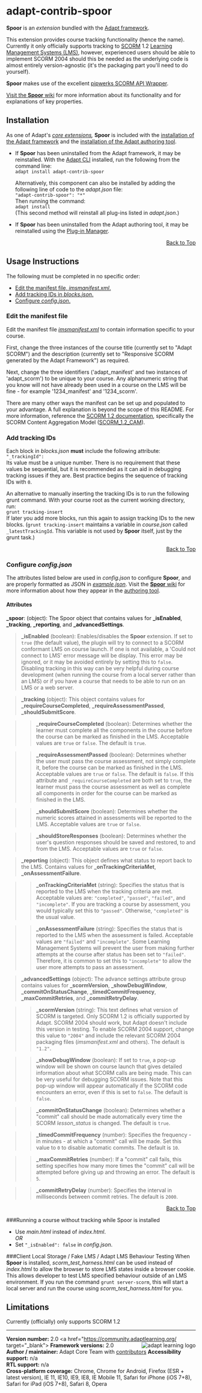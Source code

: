 # adapt-contrib-spoor  

**Spoor** is an *extension* bundled with the [Adapt framework](https://github.com/adaptlearning/adapt_framework).  

This extension provides course tracking functionality (hence the name). Currently it only officially supports tracking to [SCORM](https://en.wikipedia.org/wiki/Sharable_Content_Object_Reference_Model) 1.2 [Learning Management Systems (LMS)](https://en.wikipedia.org/wiki/Learning_management_system), however, experienced users should be able to implement SCORM 2004 should this be needed as the underlying code is almost entirely version-agnostic (it's the packaging part you'll need to do yourself).

**Spoor** makes use of the excellent [pipwerks SCORM API Wrapper](https://github.com/pipwerks/scorm-api-wrapper/).

[Visit the **Spoor** wiki](https://github.com/adaptlearning/adapt-contrib-spoor/wiki) for more information about its functionality and for explanations of key properties.  

## Installation

As one of Adapt's *[core extensions](https://github.com/adaptlearning/adapt_framework/wiki/Core-Plug-ins-in-the-Adapt-Learning-Framework#extensions),* **Spoor** is included with the [installation of the Adapt framework](https://github.com/adaptlearning/adapt_framework/wiki/Manual-installation-of-the-Adapt-framework#installation) and the [installation of the Adapt authoring tool](https://github.com/adaptlearning/adapt_authoring/wiki/Installing-Adapt-Origin).

* If **Spoor** has been uninstalled from the Adapt framework, it may be reinstalled.
With the [Adapt CLI](https://github.com/adaptlearning/adapt-cli) installed, run the following from the command line:  
`adapt install adapt-contrib-spoor`

    Alternatively, this component can also be installed by adding the following line of code to the *adapt.json* file:  
    `"adapt-contrib-spoor": "*"`  
    Then running the command:  
    `adapt install`  
    (This second method will reinstall all plug-ins listed in *adapt.json*.)  

* If **Spoor** has been uninstalled from the Adapt authoring tool, it may be reinstalled using the [Plug-in Manager](https://github.com/adaptlearning/adapt_authoring/wiki/Plugin-Manager).  
<div float align=right><a href="#top">Back to Top</a></div>  

## Usage Instructions  
The following must be completed in no specific order:  
- [Edit the manifest file, *imsmanifest.xml*.](#edit-the-manifest-file)  
- [Add tracking IDs in *blocks.json*.](#add-tracking-ids)  
- [Configure *config.json*.](#configure-configjson)  

### Edit the manifest file
Edit the manifest file [*imsmanifest.xml*](https://github.com/adaptlearning/adapt-contrib-spoor/required/imsmanifest.xml) to contain information specific to your course.   

First, change the three instances of the course title (currently set to "Adapt SCORM") and the description (currently set to "Responsive SCORM generated by the Adapt Framework") as required.

Next, change the three identifiers ('adapt_manifest' and two instances of 'adapt_scorm') to be unique to your course. Any alphanumeric string that you know will not have already been used in a course on the LMS will be fine - for example '1234_manifest' and '1234_scorm'.

There are many other ways the manifest can be set up and populated to your advantage. A full explanation is beyond the scope of this README. For more information, reference the [SCORM 1.2 documentation](http://www.adlnet.gov/resources/scorm-1-2-specification/), specifically the SCORM Content Aggregation Model ([SCORM_1.2_CAM](http://www.adlnet.gov/wp-content/uploads/2013/09/SCORM_1.2_CAM.pdf)).

### Add tracking IDs  

Each block in *blocks.json* **must** include the following attribute:  
`"_trackingId": `  
Its value must be a unique number. There is no requirement that these values be sequential, but it is recommended as it can aid in debugging tracking issues if they are. Best practice begins the sequence of tracking IDs with `0`.  

An alternative to manually inserting the tracking IDs is to run the following grunt command. With your course root as the current working directory, run:  
`grunt tracking-insert`  
If later you add more blocks, run this again to assign tracking IDs to the new blocks. (`grunt tracking-insert` maintains a variable in *course.json* called `_latestTrackingId`. This variable is not used by **Spoor** itself, just by the grunt task.)  

<div float align=right><a href="#top">Back to Top</a></div>  

### Configure *config.json*  
The attributes listed below are used in *config.json* to configure **Spoor**, and are properly formatted as JSON in [*example.json*](https://github.com/adaptlearning/adapt-contrib-spoor/blob/master/example.json). Visit the [**Spoor** wiki](https://github.com/adaptlearning/adapt-contrib-spoor/wiki) for more information about how they appear in the [authoring tool](https://github.com/adaptlearning/adapt_authoring/wiki).  

#### Attributes

**_spoor**: (object): The Spoor object that contains values for **_isEnabled**, **_tracking**, **_reporting**, and **_advancedSettings**.
 
>**_isEnabled** (boolean): Enables/disables the **Spoor** extension. If set to `true` (the default value), the plugin will try to connect to a SCORM conformant LMS on course launch. If one is not available, a 'Could not connect to LMS' error message will be display. This error may be ignored, or it may be avoided entirely by setting this to `false`. Disabling tracking in this way can be very helpful during course development (when running the course from a local server rather than an LMS) or if you have a course that needs to be able to run on an LMS or a web server.

>**_tracking** (object): This object contains values for **_requireCourseCompleted**, **_requireAssessmentPassed**, **_shouldSubmitScore**.  

>>**_requireCourseCompleted** (boolean): Determines whether the learner must complete all the components in the course before the course can be marked as finished in the LMS. Acceptable values are `true` or `false`. The default is `true`.    

>>**_requireAssessmentPassed** (boolean): Determines whether the user must pass the course assessment, not simply complete it, before the course can be marked as finished in the LMS. Acceptable values are `true` or `false`. The default is `false`.  If this attribute and `_requireCourseCompleted` are both set to `true`, the learner must pass the course assessment as well as complete all components in order for the course can be marked as finished in the LMS.

>>**_shouldSubmitScore** (boolean): Determines whether the numeric scores attained in assessments will be reported to the LMS. Acceptable values are `true` or `false`.  

>>**_shouldStoreResponses** (boolean): Determines whether the user's question responses should be saved and restored, to and from the LMS. Acceptable values are `true` or `false`.  
		
>**_reporting** (object): This object defines what status to report back to the LMS. Contains values for **_onTrackingCriteriaMet**, **_onAssessmentFailure**.  

>>**_onTrackingCriteriaMet** (string): Specifies the status that is reported to the LMS when the tracking criteria are met. Acceptable values are: `"completed"`, `"passed"`, `"failed"`, and `"incomplete"`. If you are tracking a course by assessment, you would typically set this to `"passed"`. Otherwise, `"completed"` is the usual value.

>>**_onAssessmentFailure** (string): Specifies the status that is reported to the LMS when the assessment is failed. Acceptable values are `"failed"` and `"incomplete"`. Some Learning Management Systems will prevent the user from making further attempts at the course after status has been set to `"failed"`. Therefore, it is common to set this to `"incomplete"` to allow the user more attempts to pass an assessment.  

>**_advancedSettings** (object): The advance settings attribute group contains values for **_scormVersion**, **_showDebugWindow**, **_commitOnStatusChange**, **_timedCommitFrequency**, **_maxCommitRetries**, and **_commitRetryDelay**.

>>**_scormVersion** (string): This text defines what version of SCORM is targeted. Only SCORM 1.2 is officially supported by Adapt. SCORM 2004 should work, but Adapt doesn't include this version in testing. To enable SCORM 2004 support, change this value to `"2004"` and include the relevant SCORM 2004 packaging files (*imsmanifest.xml* and others). The default is `"1.2"`.  

>>**_showDebugWindow** (boolean): If set to `true`, a pop-up window will be shown on course launch that gives detailed information about what SCORM calls are being made. This can be very useful for debugging SCORM issues. Note that this pop-up window will appear automatically if the SCORM code encounters an error, even if this is set to `false`. The default is `false`.  

>>**_commitOnStatusChange** (boolean): Determines whether a "commit" call should be made automatically every time the SCORM *lesson_status* is changed. The default is `true`.  

>>**_timedCommitFrequency** (number): Specifies the frequency - in minutes - at which a "commit" call will be made. Set this value to `0` to disable automatic commits. The default is `10`.  

>>**_maxCommitRetries** (number): If a "commit" call fails, this setting specifies how many more times the "commit" call will be attempted before giving up and throwing an error. The default is `5`.  

>>**_commitRetryDelay** (number): Specifies the interval in milliseconds between commit retries. The default is `2000`.

<div float align=right><a href="#top">Back to Top</a></div>  

###Running a course without tracking while Spoor is installed  
- Use *main.html* instead of *index.html*.  
*OR*  
- Set `"_isEnabled": false` in *config.json*.

###Client Local Storage / Fake LMS / Adapt LMS Behaviour Testing
When **Spoor** is installed, *scorm_test_harness.html* can be used instead of *index.html* to allow the browser to store LMS states inside a browser cookie. This allows developer to test LMS specified behaviour outside of an LMS environment. If you run the command `grunt server-scorm`, this will start a local server and run the course using *scorm_test_harness.html* for you.

## Limitations
 
Currently (officially) only supports SCORM 1.2  

----------------------------
**Version number:**  2.0   <a href="https://community.adaptlearning.org/ target="_blank"><img src="https://github.com/adaptlearning/documentation/blob/master/04_wiki_assets/plug-ins/images/adapt-logo-mrgn-lft.jpg" alt="adapt learning logo" align="right"></a> 
**Framework versions:**  2.0     
**Author / maintainer:** Adapt Core Team with [contributors](https://github.com/adaptlearning/adapt-contrib-spoor/graphs/contributors) 
**Accessibility support:** n/a   
**RTL support:** n/a  
**Cross-platform coverage:** Chrome, Chrome for Android, Firefox (ESR + latest version), IE 11, IE10, IE9, IE8, IE Mobile 11, Safari for iPhone (iOS 7+8), Safari for iPad (iOS 7+8), Safari 8, Opera    
